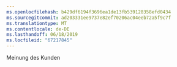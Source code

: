 ```yaml
---
ms.openlocfilehash: b429df6194f3696ea1de13fb539128358efd0434
ms.sourcegitcommit: ad203331ee9737e82ef70206ac04eeb72a5f9c7f
ms.translationtype: MT
ms.contentlocale: de-DE
ms.lasthandoff: 06/18/2019
ms.locfileid: "67217845"
---
```

Meinung des Kunden
